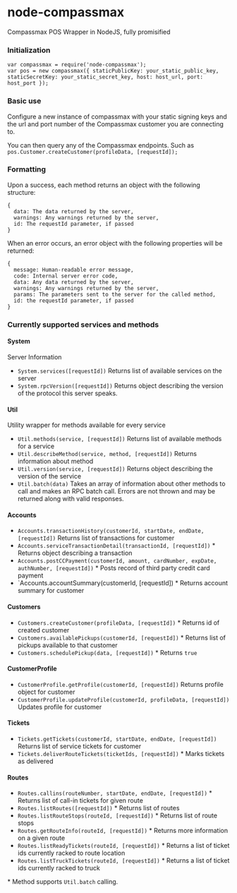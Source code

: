 # node-compassmax
Compassmax POS Wrapper in NodeJS, fully promisified

### Initialization

`var compassmax = require('node-compassmax');`  
`var pos = new compassmax({ staticPublicKey: your_static_public_key, staticSecretKey: your_static_secret_key, host: host_url, port: host_port });`


### Basic use

Configure a new instance of compassmax with your static signing keys and the url and port number of the Compassmax customer you are connecting to.

You can then query any of the Compassmax endpoints.
Such as `pos.Customer.createCustomer(profileData, [requestId]);`


### Formatting

Upon a success, each method returns an object with the following structure:

```
{
  data: The data returned by the server,
  warnings: Any warnings returned by the server,
  id: The requestId parameter, if passed
}
```

When an error occurs, an error object with the following properties will be returned:

```
{
  message: Human-readable error message,
  code: Internal server error code,
  data: Any data returned by the server,
  warnings: Any warnings returned by the server,
  params: The parameters sent to the server for the called method,
  id: the requestId parameter, if passed
}
```

### Currently supported services and methods

#### System

Server Information
					
* `System.services([requestId])`       Returns list of available services on the server
* `System.rpcVersion([requestId])`     Returns object describing the version of the protocol this server speaks.

#### Util
			
Utility wrapper for methods available for every service		

* `Util.methods(service, [requestId])` Returns list of available methods for a service
* `Util.describeMethod(service, method, [requestId])` Returns information about method
* `Util.version(service, [requestId])` Returns object describing the version of the service
* `Util.batch(data)` Takes an array of information about other methods to call and makes an RPC batch call.  Errors are not thrown and may be returned along with valid responses.

#### Accounts

* `Accounts.transactionHistory(customerId, startDate, endDate, [requestId])` Returns list of transactions for customer
* `Accounts.serviceTransactionDetail(transactionId, [requestId])` \* Returns object describing a transaction
* `Accounts.postCCPayment(customerId, amount, cardNumber, expDate, authNumber, [requestId])` \* Posts record of third party credit card payment
* `Accounts.accountSummary(customerId, [requestId]) \* Returns account summary for customer


#### Customers

* `Customers.createCustomer(profileData, [requestId])` \* Returns id of created customer
* `Customers.availablePickups(customerId, [requestId])` \* Returns list of pickups available to that customer
* `Customers.schedulePickup(data, [requestId])` \* Returns `true`

#### CustomerProfile

* `CustomerProfile.getProfile(customerId, [requestId])` Returns profile object for customer
* `CustomerProfile.updateProfile(customerId, profileData, [requestId])` Updates profile for customer

#### Tickets

* `Tickets.getTickets(customerId, startDate, endDate, [requestId])` Returns list of service tickets for customer
* `Tickets.deliverRouteTickets(ticketIds, [requestId])` \* Marks tickets as delivered

#### Routes

* `Routes.callins(routeNumber, startDate, endDate, [requestId])` \* Returns list of call-in tickets for given route
* `Routes.listRoutes([requestId])` \* Returns list of routes
* `Routes.listRouteStops(routeId, [requestId])` \* Returns list of route stops
* `Routes.getRouteInfo(routeId, [requestId])` \* Returns more information on a given route
* `Routes.listReadyTickets(routeId, [requestId])` \* Returns a list of ticket ids currently racked to route location
* `Routes.listTruckTickets(routeId, [requestId])` \* Returns a list of ticket ids currently racked to truck

\* Method supports `Util.batch` calling.

